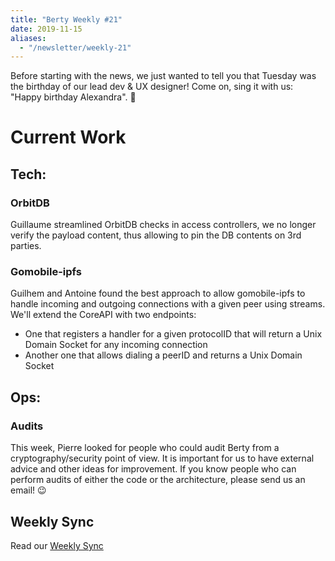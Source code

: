 ```yaml
---
title: "Berty Weekly #21"
date: 2019-11-15
aliases:
  - "/newsletter/weekly-21"
---
```


Before starting with the news, we just wanted to tell you that Tuesday was the birthday of our lead dev & UX designer! Come on, sing it with us: "Happy birthday Alexandra". 🎉


# Current Work

## Tech:

### OrbitDB
Guillaume streamlined OrbitDB checks in access controllers, we no longer verify the payload content, thus allowing to pin the DB contents on 3rd parties.

### Gomobile-ipfs
Guilhem and Antoine found the best approach to allow gomobile-ipfs to handle incoming and outgoing connections with a given peer using streams. We'll extend the CoreAPI with two endpoints: 
* One that registers a handler for a given protocolID that will return a Unix Domain Socket for any incoming connection
* Another one that allows dialing a peerID and returns a Unix Domain Socket

## Ops:

### Audits
This week, Pierre looked for people who could audit Berty from a cryptography/security point of view. It is important for us to have external advice and other ideas for improvement. If you know people who can perform audits of either the code or the architecture, please send us an email! 😉

## Weekly Sync

Read our [Weekly Sync](https://github.com/berty/mgmt/blob/master/meeting-notes/2019/Q4/2019-11-15--staff-team-weekly-sync.md)
